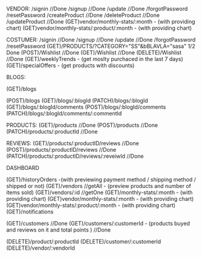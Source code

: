 <!-- VENDOR:
First Name
Last Name
Email
Profile Pic
Password
Confirm Password
Products:[PRODUCT_ID]
Date
Location
PhoneNUmber
Reviews:[Review_ID]

Customer:
First Name
Last Name
Email
Profile Pic
Password
Confirm Password
WishList:[]
Product_Puchaced
Location
PhoneNUmber
Reviews:[REVIEW_ID]
Points (for Loyality)

Product:
Product Name
Category
Description
Tags
Images:[Img]
Price
Discount:[percentage , default]
Free Shipping: BOOLEAN
Vendor:[
V_Name
]
Product_Reviews:[REVIEW_ID]
Quantity

Order:
Customer:[Customer_Name]
Product:[
Name,
Vendor
Rating
]
shipping:[
address
price
]
payment:[
method:[CASH, VISA]
]
Price:[
TOTAL:shippingPrice + (ProductPrice - discount)
]
Shipped:[BOOLEAN]

BLOGS:
USER:[COSTUMER or VENDOR]
CONTENT
IMAGE
LIKES:[USER or VENDOR]

COMMENTS:
COSTUMER or VENDOR
COMMENT
LIKES:[USER or VENDOR]

REVIEW:
Costumer: COSTUMER_ID
PRODUCT: PRODUCT_ID
RATING: [1-5]
COMMENT -->

<!-- END POINTS -->

VENDOR:
/signin //Done
/signup //Done
/update //Done
/forgotPassword
/resetPassword
/createProduct //Done
/deleteProduct //Done
/updateProduct //Done
(GET)vendor/monthly-stats/:month - (with providing chart)
(GET)vendor/monthly-stats/:product/:month - (with providing chart)

COSTUMER:
/signin //Done
/signup //Done
/update //Done
/forgotPassword
/resetPassword
(GET)/PRODUCTS/?CATEGORY="SS"&bBLAVLA="sasa" 1/2 Done
(POST)/Wishlist //Done
(GET)/Wishlist //Done
(DELETE)/Wishlist //Done
(GET)/weeklyTrends - (get moslty purchaced in the last 7 days)
(GET)/specialOffers - (get products with discounts)

BLOGS:

<!-- get all blogs -->

(GET)/blogs

<!-- add blog -->

(POST)/blogs
(GET)/blogs/:blogId
(PATCH)/blogs/:blogId
(GET)/blogs/:blogId/comments
(POST)/blogs/:blogId/comments
(PATCH)/blogs/:blogId/comments/:commentId

PRODUCTS:
(GET)/products //Done
(POST)/products //Done
(PATCH)/products/:productId //Done

REVIEWS:
(GET)/products/:productID/reviews //Done
(POST)/products/:productID/reviews //Done
(PATCH)/products/:productID/reviews/:reveiwId //Done

DASHBOARD

<!--  -->

(GET)/historyOrders -(with previewing payment method / shipping method / shipped or not)
(GET)/vendors //getAll - (preview products and number of items sold)
(GET)/vendors/:id //getOne
(GET)/monthly-stats/:month - (with providing chart)
(GET)vendor/monthly-stats/:month - (with providing chart)
(GET)vendor/monthly-stats/:product/:month - (with providing chart)
(GET)/notifications

<!--  -->

(GET)/customers //Done
(GET)/customers/:customerId - (products buyed and reviews on it and total points ) //Done

<!-- for security -->

(DELETE)/product/:productId
(DELETE)/customer/:customerId
(DELETE)/vendor/:vendorId

<!-- description of Loyality System -->
<!--
    if customer spent 200 pound:
        customer will take 50 point
    1/4 of money spent will be added as points
    then choose from awards choosen by customers
     -->
